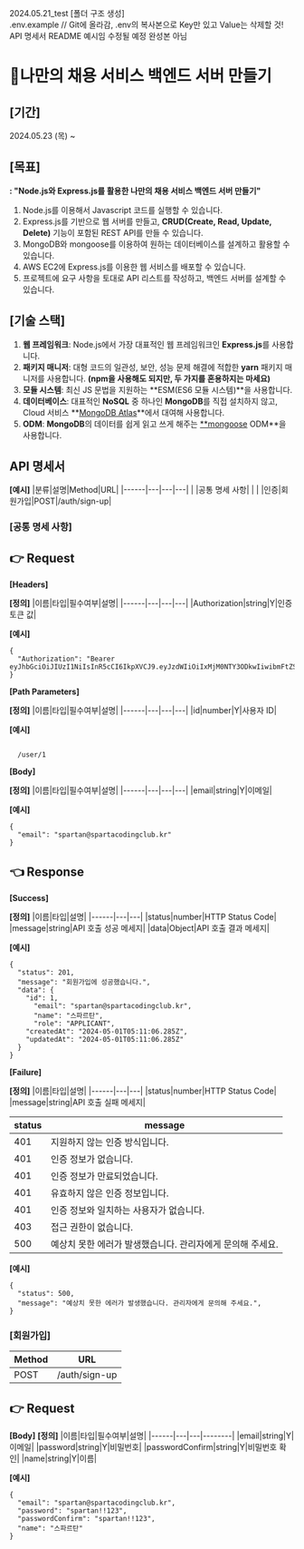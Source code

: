 2024.05.21_test
[폴더 구조 생성]</br>
.env.example // Git에 올라감, .env의 복사본으로 Key만 있고 Value는 삭제할 것!</br>
API 명세서 README 예시임 수정될 예정 완성본 아님

# 🤝나만의 채용 서비스 백엔드 서버 만들기
## [기간]
2024.05.23 (목) ~ 
## [목표]
**: "Node.js와 Express.js를 활용한 나만의 채용 서비스 백엔드 서버 만들기"**
1) Node.js를 이용해서 Javascript 코드를 실행할 수 있습니다.
2) Express.js를 기반으로 웹 서버를 만들고, **CRUD(Create, Read, Update, Delete)** 기능이 포함된 REST API를 만들 수 있습니다.
3) MongoDB와 mongoose를 이용하여 원하는 데이터베이스를 설계하고 활용할 수 있습니다.
4) AWS EC2에 Express.js를 이용한 웹 서비스를 배포할 수 있습니다.
5) 프로젝트에 요구 사항을 토대로 API 리스트를 작성하고, 백엔드 서버를 설계할 수 있습니다.

## [기술 스택]
1) **웹 프레임워크**: Node.js에서 가장 대표적인 웹 프레임워크인 **Express.js**를 사용합니다.
2) **패키지 매니저**: 대형 코드의 일관성, 보안, 성능 문제 해결에 적합한 **yarn** 패키지 매니저를 사용합니다. **(npm을 사용해도 되지만, 두 가지를 혼용하지는 마세요)**
3) **모듈 시스템**: 최신 JS 문법을 지원하는 **ESM(ES6 모듈 시스템)**을 사용합니다.
4) **데이터베이스**: 대표적인 **NoSQL** 중 하나인 **MongoDB**를 직접 설치하지 않고, Cloud 서비스 **[MongoDB Atlas](https://www.mongodb.com/products/platform/cloud)**에서 대여해 사용합니다.
5) **ODM**: **MongoDB**의 데이터를 쉽게 읽고 쓰게 해주는 [**mongoose](https://mongoosejs.com/docs/guide.html) ODM**을 사용합니다.

## **API 명세서**

**[예시]**
|분류|설명|Method|URL|
|------|---|---|---|
|  |공통 명세 사항|  |   |
|인증|회원가입|POST|/auth/sign-up|

### [공통 명세 사항]
## **👉 Request**</br>
**[Headers]**

**[정의]**
|이름|타입|필수여부|설명|
|------|---|---|---|
|Authorization|string|Y|인증 토큰 값|

**[예시]**
<pre><code>{
  "Authorization": "Bearer eyJhbGciOiJIUzI1NiIsInR5cCI6IkpXVCJ9.eyJzdWIiOiIxMjM0NTY3ODkwIiwibmFtZSI6IkpvaG4gRG9lIiwiaWF0IjoxNTE2MjM5MDIyfQ.SflKxwRJSMeKKF2QT4fwpMeJf36POk6yJV_adQssw5c"
}</code></pre>

**[Path Parameters]**

**[정의]**
|이름|타입|필수여부|설명|
|------|---|---|---|
|id|number|Y|사용자 ID|

**[예시]**
<pre><code>
  /user/1
</code></pre>


**[Body]**

**[정의]**
|이름|타입|필수여부|설명|
|------|---|---|---|
|email|string|Y|이메일|

**[예시]**
<pre><code>{
  "email": "spartan@spartacodingclub.kr"
}</code></pre>

## **👈 Response**</br>
**[Success]**

**[정의]**
|이름|타입|설명|
|------|---|---|
|status|number|HTTP Status Code|
|message|string|API 호출 성공 메세지|
|data|Object|API 호출 결과 메세지|

**[예시]**
<pre><code>{
  "status": 201,
  "message": "회원가입에 성공했습니다.",
  "data": {
    "id": 1,
	  "email": "spartan@spartacodingclub.kr",
	  "name": "스파르탄",
	  "role": "APPLICANT",
    "createdAt": "2024-05-01T05:11:06.285Z",
    "updatedAt": "2024-05-01T05:11:06.285Z"
  }
}</code></pre>

**[Failure]**

**[정의]**
|이름|타입|설명|
|------|---|---|
|status|number|HTTP Status Code|
|message|string|API 호출 실패 메세지|

|status|message|
|------|---|
|401|지원하지 않는 인증 방식입니다.|
|401|인증 정보가 없습니다.|
|401|인증 정보가 만료되었습니다.|
|401|유효하지 않은 인증 정보입니다.|
|401|인증 정보와 일치하는 사용자가 없습니다.|
|403|접근 권한이 없습니다.|
|500|예상치 못한 에러가 발생했습니다. 관리자에게 문의해 주세요.|

**[예시]**
<pre><code>{
  "status": 500,
  "message": "예상치 못한 에러가 발생했습니다. 관리자에게 문의해 주세요.",
}</code></pre>


### [회원가입]
|Method|URL|
|------|---|
|POST|/auth/sign-up|

## **👉 Request**</br>
**[Body]**
**[정의]**
|이름|타입|필수여부|설명|
|------|---|---|--------|
|email|string|Y|이메일|
|password|string|Y|비밀번호|
|passwordConfirm|string|Y|비밀번호 확인|
|name|string|Y|이름|

**[예시]**
<pre><code>{
  "email": "spartan@spartacodingclub.kr",
  "password": "spartan!!123",
  "passwordConfirm": "spartan!!123",
  "name": "스파르탄"
}</code></pre>